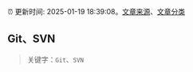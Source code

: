 :alarm_clock: 更新时间: 2025-01-19 18:39:08。[文章来源](/README.md)、[文章分类](/TAGS.md)

## Git、SVN


> 关键字：`Git`、`SVN`



